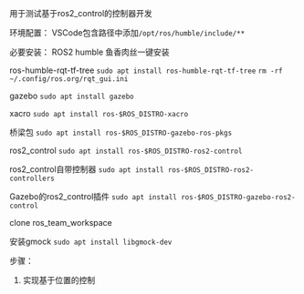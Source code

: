 用于测试基于ros2_control的控制器开发

环境配置：
VSCode包含路径中添加`/opt/ros/humble/include/**`


必要安装：
ROS2 humble
鱼香肉丝一键安装

ros-humble-rqt-tf-tree
`sudo apt install ros-humble-rqt-tf-tree`
`rm -rf ~/.config/ros.org/rqt_gui.ini`

gazebo
`sudo apt install gazebo`

xacro
`sudo apt install ros-$ROS_DISTRO-xacro`

桥梁包
`sudo apt install ros-$ROS_DISTRO-gazebo-ros-pkgs`

ros2_control
`sudo apt install ros-$ROS_DISTRO-ros2-control`

ros2_control自带控制器
`sudo apt install ros-$ROS_DISTRO-ros2-controllers`

Gazebo的ros2_control插件
`sudo apt install ros-$ROS_DISTRO-gazebo-ros2-control`


clone ros_team_workspace

安装gmock
`sudo apt install libgmock-dev`


步骤：
1. 实现基于位置的控制